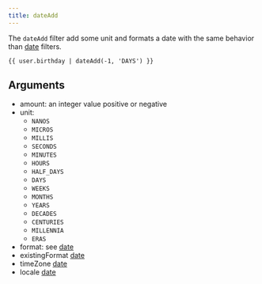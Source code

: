 ```yaml
---
title: dateAdd
---
```


The `dateAdd` filter add some unit and formats a date with the same behavior than [date](./date.md) filters.


```twig
{{ user.birthday | dateAdd(-1, 'DAYS') }}
```


## Arguments
- amount: an integer value positive or negative
- unit:
  - `NANOS`
  - `MICROS`
  - `MILLIS`
  - `SECONDS`
  - `MINUTES`
  - `HOURS`
  - `HALF_DAYS`
  - `DAYS`
  - `WEEKS`
  - `MONTHS`
  - `YEARS`
  - `DECADES`
  - `CENTURIES`
  - `MILLENNIA`
  - `ERAS`
- format: see [date](./date.md)
- existingFormat [date](./date.md)
- timeZone [date](./date.md)
- locale [date](./date.md)